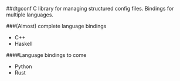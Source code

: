 ##dtgconf
C library for managing structured config files. Bindings for multiple languages.

###(Almost) complete language bindings
* C++
* Haskell

####Language bindings to come
* Python
* Rust
